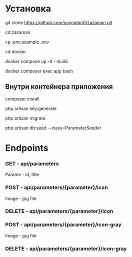 # Установка

git clone https://github.com/soyombo0/zazaman.git

cd zazaman

cp .env.example .env

cd docker

docker compose up -d --build

docker composer exec app bash

## Внутри контейнера приложения

composer install

php artisan key:generate

php artisan migrate

php artisan db:seed --class=ParameterSeeder

# Endpoints

### GET - api/parameters 
Params - id, title
### POST - api/parameters/{parameter}/icon
Image - jpg file
### DELETE - api/parameters/{parameter}/icon
### POST - api/parameters/{parameter}/icon-gray
Image - jpg file
### DELETE - api/parameters/{parameter}/icon-gray

